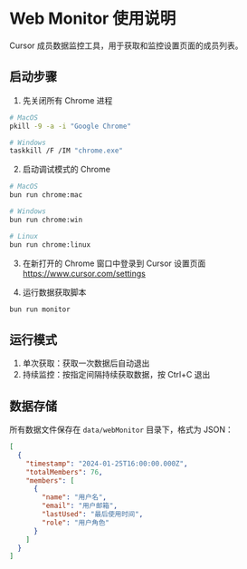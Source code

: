 # Web Monitor 使用说明

Cursor 成员数据监控工具，用于获取和监控设置页面的成员列表。

## 启动步骤

1. 先关闭所有 Chrome 进程
```bash
# MacOS
pkill -9 -a -i "Google Chrome"

# Windows
taskkill /F /IM "chrome.exe"
```

2. 启动调试模式的 Chrome
```bash
# MacOS
bun run chrome:mac

# Windows
bun run chrome:win

# Linux
bun run chrome:linux
```

3. 在新打开的 Chrome 窗口中登录到 Cursor 设置页面
   https://www.cursor.com/settings

4. 运行数据获取脚本
```bash
bun run monitor
```

## 运行模式

1. 单次获取：获取一次数据后自动退出
2. 持续监控：按指定间隔持续获取数据，按 Ctrl+C 退出

## 数据存储

所有数据文件保存在 `data/webMonitor` 目录下，格式为 JSON：

```json
[
  {
    "timestamp": "2024-01-25T16:00:00.000Z",
    "totalMembers": 76,
    "members": [
      {
        "name": "用户名",
        "email": "用户邮箱",
        "lastUsed": "最后使用时间",
        "role": "用户角色"
      }
    ]
  }
]
``` 